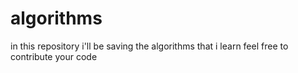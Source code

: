 # algorithms

in this repository i'll be saving the algorithms that i learn 
feel free to contribute your code 
